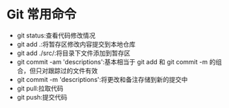 # Git 常用命令

-   git status:查看代码修改情况
-   git add .:将暂存区修改内容提交到本地仓库
-   git add ./src/:将目录下文件添加到暂存区
-   git commit -am 'descriptions':基本相当于 git add 和 git commit -m 的组合，但只对跟踪过的文件有效
-   git commit -m 'descriptions':将更改和备注存储到新的提交中
-   git pull:拉取代码
-   git push:提交代码
